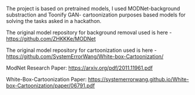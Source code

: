 The project is based on pretrained models, I used MODNet-background substraction and Toonify GAN- cartoonization purposes based models for solving the tasks asked 
in a hackathon. 

The original model repository for background removal used is here - https://github.com/ZHKKKe/MODNet

The original model repository for cartoonization used is here - https://github.com/SystemErrorWang/White-box-Cartoonization/

ModNet Research Paper:
https://arxiv.org/pdf/2011.11961.pdf


White-Box-Cartoonization Paper:
https://systemerrorwang.github.io/White-box-Cartoonization/paper/06791.pdf

